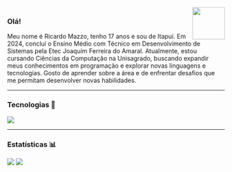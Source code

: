 <img src="https://github.com/user-attachments/assets/6bde7ec9-411a-41cf-8a08-dd3c1ddd0915" align="right" width="75">

### Olá!

Meu nome é Ricardo Mazzo, tenho 17 anos e sou de Itapuí. Em 2024, concluí o Ensino Médio com Técnico em Desenvolvimento de Sistemas pela Etec Joaquim Ferreira do Amaral. Atualmente, estou cursando Ciências da Computação na Unisagrado, buscando expandir meus conhecimentos em programação e explorar novas linguagens e tecnologias. Gosto de aprender sobre a área e de enfrentar desafios que me permitam desenvolver novas habilidades.

---

### Tecnologias 🤖

<img
 src="https://skillicons.dev/icons?i=html,css,js,net,cs,python,mysql" 
/>

---

### Estatísticas 📊

![](https://github-readme-stats.vercel.app/api?username=asapRicardinho&theme=discord_old_blurple&hide_border=false&include_all_commits=false&count_private=false)
![](https://github-readme-streak-stats.herokuapp.com/?user=asapRicardinho&theme=discord_old_blurple&hide_border=false)
